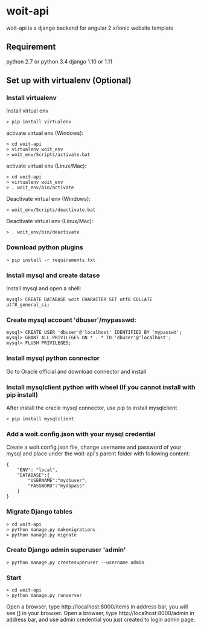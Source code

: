 # woit-api
woit-api is a django backend for angular 2.x/ionic website template


## Requirement
python 2.7 or python 3.4
django 1.10 or 1.11

## Set up with virtualenv (Optional)
### Install virtualenv
Install virtual env
```
> pip install virtualenv
```

activate virtual env (Windows):
```
> cd woit-api
> virtualenv woit_env
> woit_env/Scripts/activate.bat
```

activate virtual env (Linux/Mac):
```
> cd woit-api
> virtualenv woit_env
> . woit_env/bin/activate
```


Deactivate virtual env (Windows):
```
> woit_env/Scripts/deactivate.bat
```

Deactivate virtual env (Linux/Mac):
```
> . woit_env/bin/deactivate
```

### Download python plugins
```
> pip install -r requirements.txt
```

### Install mysql and create datase
Install mysql and open a shell:
```
mysql> CREATE DATABASE woit CHARACTER SET utf8 COLLATE utf8_general_ci;
```

### Create mysql account 'dbuser'/mypasswd:
```
mysql> CREATE USER 'dbuser'@'localhost' IDENTIFIED BY 'mypasswd';
mysql> GRANT ALL PRIVILEGES ON * . * TO 'dbuser'@'localhost';
mysql> FLUSH PRIVILEGES;
```

### Install mysql python connector
Go to Oracle official and download connector and install

### Install mysqlclient python with wheel (If you cannot install with pip install)
After install the oracle mysql connector, use pip to install mysqlclient
```
> pip install mysqlclient
```


### Add a woit.config.json with your mysql credential
Create a woit.config.json file, change username and password of your mysql and place under the woit-api's parent folder with following content:
```
{
	"ENV": "local",
	"DATABASE":{
		"USERNAME":"mydbuser",
		"PASSWORD":"mydbpass"
	}
}
```


### Migrate Django tables
```
> cd woit-api
> python manage.py makemigrations
> python manage.py migrate
```

### Create Django admin superuser 'admin'
```
> python manage.py createsuperuser --username admin
```

### Start
```
> cd woit-api
> python manage.py runserver
```

Open a browser, type http://localhost:8000/items in address bar, you will see [] in your browser.
Open a browser, type http://localhost:8000/admin in address bar, and use admin credential you just created to login admin page.





